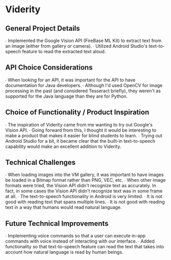 # Viderity
## General Project Details
∙ Implemented the Google Vision API (FireBase ML Kit) to extract text from an image (either from gallery or camera).
∙ Utilized Android Studio's text-to-speech feature to read the extracted text aloud.
## API Choice Considerations
∙ When looking for an API, it was important for the API to have documentation for Java developers. 
∙ Although I'd used OpenCV for image processing in the past (and considered Tesseract briefly), they weren't as supported for the Java language than they are for Python.
## Choice of Functionality / Product Inspiration
∙ The inspiration of Viderity came from me wanting to try out Google's Vision API.
∙ Going forward from this, I thought it would be interesting to make a product that makes it easier for blind students to learn.
∙ Trying out Android Studio for a bit, it became clear that the built-in text-to-speech capability would make an excellent addition to Viderity.
## Technical Challenges
∙ When loading images into the VM gallery, it was important to have images be loaded in a Bitmap format rather than PNG, VEC, etc.
∙ When other image formats were tried, the Vision API didn't recognize text as accurately. In fact, in some cases the Vision API didn't recognize text was in some frame at all.
∙ The text-to-speech functionality in Android is very limited.
  ∙ It is not good with reading text that spans multiple lines.
  ∙ It is not good with reading text in a way that humans would read natural language.
## Future Technical Improvements
∙ Implementing voice commands so that a user can execute in-app commands with voice instead of interacting with our interface. 
∙ Added functionality so that text-to-speech feature can read the text that takes into account how natural language is read by human beings.
